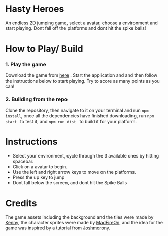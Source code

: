 # Hasty Heroes

An endless 2D jumping game, select a avatar, choose a environment and start playing. Dont fall off the platforms and dont hit the spike balls!


# How to Play/ Build
### 1. Play the game
Download the game from <a href="https://github.com/Aveek-Saha/HastyHeroes/releases">here</a> . Start the application and and then follow the instructions below to start playing. Try to score as many points as you can!
### 2. Building from the repo
Clone the repository, then navigate to it on your terminal and run ```npm install```, once all the dependencies have finished downloading, run ```npm start ``` to test it, and ```npm run dist ``` to build it for your platform.


# Instructions
<ul>
  <li>Select your environment, cycle through the 3 available ones by hitting spacebar.</li>
  <li>Click on a avatar to begin.</li>
  <li>Use the left and right arrow keys to move on the platforms.</li>
  <li>Press the up key to jump</li>
  <li>Dont fall below the screen, and dont hit the Spike Balls</li>
</ul>

#  Credits
The game assets including the background and the tiles were made by <a href="http://kenney.nl">Kenny</a>, the character sprites were made by <a href="https://swapnilrane24.itch.io/square-characters"> MadFireOn</a>, and the idea for the game was inspired  by a tutorial from <a href="https://www.joshmorony.com/build-a-flappy-bird-jetpack-joyride-hybrid-game-in-phaser/"> Joshmorony</a>. 
